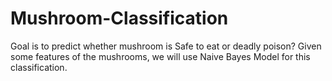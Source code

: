 # Mushroom-Classification
Goal is to predict whether mushroom is Safe to eat or deadly poison? Given some features of the mushrooms, we will use Naive Bayes Model for this classification.
